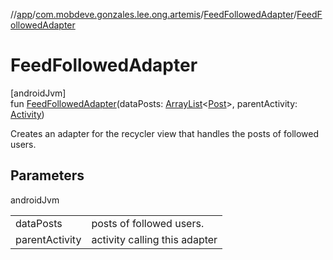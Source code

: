 //[app](../../../index.md)/[com.mobdeve.gonzales.lee.ong.artemis](../index.md)/[FeedFollowedAdapter](index.md)/[FeedFollowedAdapter](-feed-followed-adapter.md)

# FeedFollowedAdapter

[androidJvm]\
fun [FeedFollowedAdapter](-feed-followed-adapter.md)(dataPosts: [ArrayList](https://developer.android.com/reference/kotlin/java/util/ArrayList.html)<[Post](../-post/index.md)>, parentActivity: [Activity](https://developer.android.com/reference/kotlin/android/app/Activity.html))

Creates an adapter for the recycler view that handles the posts of followed users.

## Parameters

androidJvm

| | |
|---|---|
| dataPosts | posts of followed users. |
| parentActivity | activity calling this adapter |
